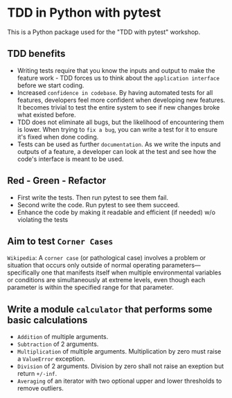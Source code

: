 # TDD in Python with pytest

This is a Python package used for the "TDD with pytest" workshop.

## TDD benefits

- Writing tests require that you know the inputs and output to make the feature work - TDD forces us to think about the `application interface` before we start coding.
- Increased `confidence in codebase`. By having automated tests for all features, developers feel more confident when developing new features. It becomes trivial to test the entire system to see if new changes broke what existed before.
- TDD does not eliminate all bugs, but the likelihood of encountering them is lower. When trying to `fix a bug`, you can write a test for it to ensure it's fixed when done coding.
- Tests can be used as further `documentation`. As we write the inputs and outputs of a feature, a developer can look at the test and see how the code's interface is meant to be used.

## Red - Green - Refactor

- First write the tests. Then run pytest to see them fail.
- Second write the code. Run pytest to see them succeed.
- Enhance the code by making it readable and efficient (if needed) w/o violating the tests

## Aim to test `Corner Cases`

`Wikipedia`: A `corner case` (or pathological case) involves a problem or situation that occurs only outside of normal operating parameters—specifically one that manifests itself when multiple environmental variables or conditions are simultaneously at extreme levels, even though each parameter is within the specified range for that parameter.

## Write a module `calculator` that performs some basic calculations

- `Addition` of multiple arguments.
- `Subtraction` of 2 arguments.
- `Multiplication` of multiple arguments. Multiplication by zero must raise a `ValueError` exception.
- `Division` of 2 arguments. Division by zero shall not raise an exeption but return `+/-inf`.
- `Averaging` of an iterator with two optional upper and lower thresholds to remove outliers.

